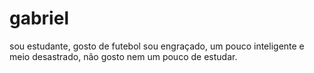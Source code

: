 # gabriel
sou estudante, gosto de futebol sou engraçado, um pouco inteligente e meio desastrado, não gosto nem um pouco de estudar.
